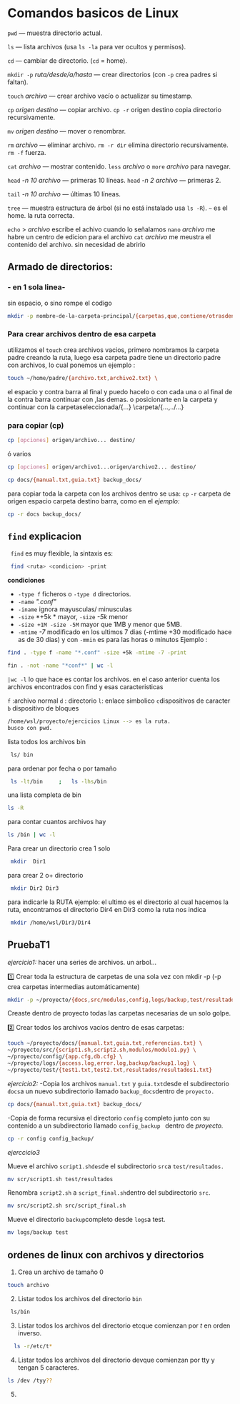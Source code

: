 # Comandos basicos de Linux

``pwd`` — muestra directorio actual.

``ls`` — lista archivos (usa ``ls -la`` para ver ocultos y permisos).

``cd`` *<ruta>* — cambiar de directorio. (``cd`` = home).

``mkdir -p`` *ruta/desde/a/hasta* — crear directorios (con ``-p`` crea padres si faltan).

``touch`` *archivo* — crear archivo vacío o actualizar su timestamp.

``cp`` *origen destino* — copiar archivo. ``cp -r`` origen destino copia directorio recursivamente.

``mv`` *origen destino* — mover o renombrar.

``rm`` *archivo* — eliminar archivo. ``rm -r dir`` elimina directorio recursivamente. ``rm -f`` fuerza.

``cat`` *archivo* — mostrar contenido. ``less`` *archivo* o ``more`` *archivo* para navegar.

``head`` *-n 10 archivo* — primeras 10 líneas. ``head`` *-n 2 archivo* — primeras 2.

``tail`` *-n 10 archivo* — últimas 10 líneas.

``tree`` — muestra estructura de árbol (si no está instalado usa ``ls -R``).
``~`` es el home. la ruta correcta.
 
 ``echo``   > *archivo* escribe el achivo cuando lo señalamos
 ``nano`` *archivo* me habre un centro de edicion para el archivo
 ``cat`` *archivo* me meustra el contenido del archivo. sin necesidad de abrirlo  


 ## Armado de directorios:
  ### - en 1 sola linea- 
  sin espacio, o sino rompe el codigo

  ```bash
  mkdir -p nombre-de-la-carpeta-principal/{carpetas,que,contiene/otrasdentro}
  ```


 ### Para crear archivos dentro de esa carpeta

 utilizamos el ``touch`` crea archivos vacios, primero nombramos la carpeta padre creando la ruta, luego esa carpeta padre tiene un directorio padre con archivos, lo cual ponemos un ejemplo :
 ```bash
 touch ~/home/padre/{archivo.txt,archivo2.txt} \
 ``` 
el espacio y contra barra al final y puedo hacelo o con cada una o al final de la contra barra continuar con ,las demas.
o posicionarte en la carpeta y continuar con la carpetaseleccionada/{...} \carpeta/{...,../...}

### para copiar (cp)

```bash
cp [opciones] origen/archivo... destino/
```
ó varios

```bash
cp [opciones] origen/archivo1...origen/archivo2... destino/
```
```bash
cp docs/{manual.txt,guia.txt} backup_docs/

```
para copiar toda la carpeta con los archivos dentro se usa: ``cp`` ``-r`` carpeta de origen espacio carpeta destino barra, como en el *ejemplo:*
```bash
cp -r docs backup_docs/
```


## ``find`` explicacion 

   `` find`` es muy flexible, la sintaxis es:





```bash
 find <ruta> <condicion> -print
```





  **condiciones**
  * ``-type f`` ficheros o ``-type d`` directorios.
  * ``-name`` *".conf"* 
  * ``-iname`` ignora mayusculas/ minusculas 
  * ``-size`` *+5k * mayor, ``-size`` *-5k* menor 
  * ``-size +1M -size -5M`` mayor que 1MB y menor que 5MB.
  * ``-mtime`` *-7* modificado en los ultimos 7 dias (-mtime +30 modificado hace as de 30 dias) y con ``-mmin`` es para las horas o minutos 
  Ejemplo :
  ```bash
 find . -type f -name "*.conf" -size +5k -mtime -7 -print

  ```
```bash
fin . -not -name "*conf*" | wc -l
```  
`` |wc -l `` lo que hace es contar los archivos. en el caso anterior cuenta los archivos encontrados con find y esas caracteristicas

``f`` :archivo normal
``d`` : directorio
``l``: enlace simbolico
``c``dispositivos de caracter
``b`` dispositivo de bloques



 ``` bash 
 /home/wsl/proyecto/ejercicios Linux --> es la ruta. 
 busco con pwd.
``` 


lista todos los archivos bin

```bash
 ls/ bin 
```
para ordenar por fecha o por tamaño 
```bash
 ls -lt/bin     ;   ls -lhs/bin
```
una lista completa de bin
 ```bash
 ls -R
 ```

 para contar cuantos archivos hay 

 ```bash
 ls /bin | wc -l
  ```

Para crear un directorio crea 1 solo
``` bash
 mkdir  Dir1
```
para crear 2  o+  directorio 

``` bash
 mkdir Dir2 Dir3

```
para indicarle la RUTA ejemplo: el ultimo es el directorio al cual hacemos la ruta, encontramos el directorio Dir4 en Dir3 como la ruta nos indica

```bash
 mkdir /home/wsl/Dir3/Dir4 
```





## PruebaT1
*ejercicio1:* hacer una series de archivos. un arbol...

1️⃣ Crear toda la estructura de carpetas de una sola vez con mkdir -p
(-p crea carpetas intermedias automáticamente)

```bash
mkdir -p ~/proyecto/{docs,src/modulos,config,logs/backup,test/resultados}

```
Creaste dentro de proyecto todas las carpetas necesarias de un solo golpe.

2️⃣ Crear todos los archivos vacíos dentro de esas carpetas:

```bash
touch ~/proyecto/docs/{manual.txt,guia.txt,referencias.txt} \
~/proyecto/src/{script1.sh,script2.sh,modulos/modulo1.py} \
~/proyecto/config/{app.cfg,db.cfg} \
~/proyecto/logs/{access.log,error.log,backup/backup1.log} \
~/proyecto/test/{test1.txt,test2.txt,resultados/resultados1.txt}


```
*ejercicio2:*
-Copia los archivos ``manual.txt`` y ``guia.txt``desde el subdirectorio ``docs``a un nuevo subdirectorio llamado ``backup_docs``dentro de ``proyecto.``
```bash
cp docs/{manual.txt,guia.txt} backup_docs/
```
-Copia de forma recursiva el directorio ``config`` completo junto con su contenido a un subdirectorio llamado  ``config_backup `` dentro de *proyecto.*
 
 ```bash
 cp -r config config_backup/
 ```
 *ejerccicio3*

Mueve el archivo ``script1.shdes``de el subdirectorio ``src``a ``test/resultados.``
```bash
mv scr/script1.sh test/resultados
```
Renombra ``script2.sh`` a ``script_final.sh``dentro del subdirectorio ``src``.
```bash
mv src/script2.sh src/script_final.sh
```
Mueve el directorio ``backup``completo desde ``logs``a test.

```bash
mv logs/backup test
```














 ## ordenes de linux con archivos y directorios

1. Crea un archivo de tamaño 0

  ```bash
  touch archivo
  ``` 
2. Listar todos los archivos del directorio ``bin``

``` bash
 ls/bin
```
3. Listar todos los archivos del directorio etcque comienzan por *t* en orden inverso. 
 ```bash
   ls -r/etc/t*
```
4. Listar todos los archivos del directorio devque comienzan por tty y tengan 5 caracteres.
 ```bash
 ls /dev /tyy??
 ```

5.